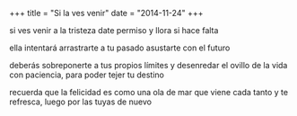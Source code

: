+++
title = "Si la ves venir"
date = "2014-11-24"
+++

si ves venir a la tristeza
date permiso
y llora si hace falta

ella intentará 
arrastrarte a tu pasado
asustarte con el futuro

deberás sobreponerte 
a tus propios límites
y desenredar el ovillo de la vida
con paciencia, para poder tejer tu destino

recuerda que la felicidad 
es como una ola de mar
que viene cada tanto y te refresca, 
luego por las tuyas de nuevo
